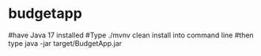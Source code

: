 # budgetapp
#have Java 17 installed
#Type ./mvnv clean install into command line
#then type java -jar target/BudgetApp.jar
